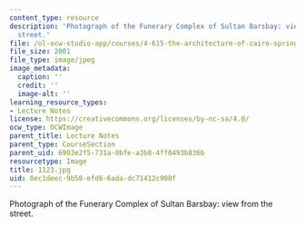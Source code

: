 ```yaml
---
content_type: resource
description: 'Photograph of the Funerary Complex of Sultan Barsbay: view from the
  street.'
file: /ol-ocw-studio-app/courses/4-615-the-architecture-of-cairo-spring-2002/0ec1deec9b58efd66adadc71412c900f_1123.jpg
file_size: 2001
file_type: image/jpeg
image_metadata:
  caption: ''
  credit: ''
  image-alt: ''
learning_resource_types:
- Lecture Notes
license: https://creativecommons.org/licenses/by-nc-sa/4.0/
ocw_type: OCWImage
parent_title: Lecture Notes
parent_type: CourseSection
parent_uid: 6903e2f5-731a-0bfe-a3b8-4ff0493b836b
resourcetype: Image
title: 1123.jpg
uid: 0ec1deec-9b58-efd6-6ada-dc71412c900f
---
```

Photograph of the Funerary Complex of Sultan Barsbay: view from the street.